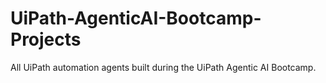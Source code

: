 # UiPath-AgenticAI-Bootcamp-Projects
All UiPath automation agents built during the UiPath Agentic AI Bootcamp.
